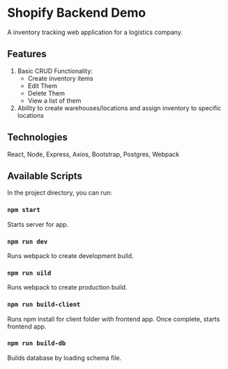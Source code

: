 # Shopify Backend Demo

A inventory tracking web application for a logistics company.

## Features

1. Basic CRUD Functionality:
    * Create inventory items
    * Edit Them
    * Delete Them
    * View a list of them
2. Ability to create warehouses/locations and assign inventory to specific locations

## Technologies

React, Node, Express, Axios, Bootstrap, Postgres, Webpack

## Available Scripts

In the project directory, you can run:

### `npm start`

Starts server for app.

### `npm run dev`

Runs webpack to create development build.

### `npm run uild`

Runs webpack to create production build.

### `npm run build-client`

Runs npm install for client folder with frontend app.
Once complete, starts frontend app.

### `npm run build-db`

Builds database by loading schema file.